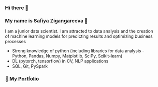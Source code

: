 ### Hi there 👋

### My name is Safiya Zigangareeva 🙋

I am a junior data scientist. I am attracted to data analysis and the creation of machine learning models for predicting results and optimizing business processes

 - Strong knowledge of python (including libraries for data analysis - Python, Pandas, Numpy, Matplotlib, SciPy, Scikit-learn)
 - DL (pytorch, tensorflow) in CV, NLP applications
 - SQL, Git, PySpark


### [🔗 My Portfolio](https://github.com/SafiyaZigangareeva/Portfolio)

<!--
**SafiyaZigangareeva/SafiyaZigangareeva** is a ✨ _special_ ✨ repository because its `README.md` (this file) appears on your GitHub profile.

Here are some ideas to get you started:

- 🔭 I’m currently working on ...
- 🌱 I’m currently learning ...
- 👯 I’m looking to collaborate on ...
- 🤔 I’m looking for help with ...
- 💬 Ask me about ...
- 📫 How to reach me: ...
- 😄 Pronouns: ...
- ⚡ Fun fact: ...
-->
